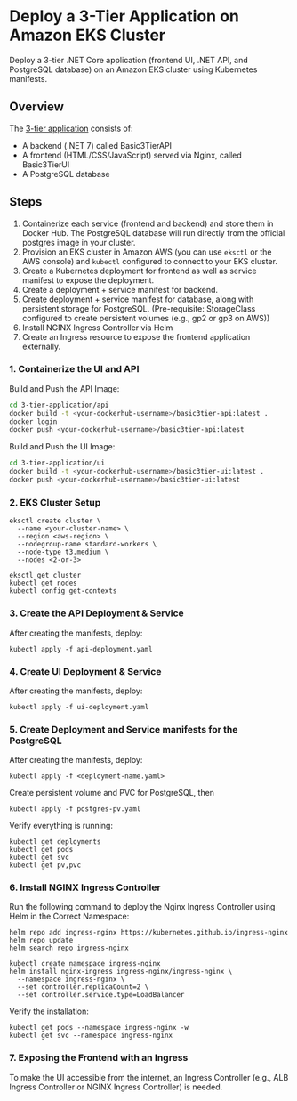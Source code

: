 # Deploy a 3-Tier Application on Amazon EKS Cluster
Deploy a 3-tier .NET Core application (frontend UI, .NET API, and PostgreSQL database) on an Amazon EKS cluster using Kubernetes manifests.

## Overview
The [3-tier application]( https://github.com/InstructorDiogo/3-tier-application/tree/main) consists of:
- A backend (.NET 7) called Basic3TierAPI
- A frontend (HTML/CSS/JavaScript) served via Nginx, called Basic3TierUI
- A PostgreSQL database

## Steps
1. Containerize each service (frontend and backend) and store them in Docker Hub. The PostgreSQL database will run directly from the official postgres image in your cluster.
2. Provision an EKS cluster in Amazon AWS (you can use ```eksctl``` or the AWS console) and ```kubectl``` configured to connect to your EKS cluster.
3. Create a Kubernetes deployment for frontend as well as service manifest to expose the deployment. 
4. Create a deployment + service manifest for backend.
5. Create deployment + service manifest for database, along with persistent storage for PostgreSQL. (Pre-requisite: StorageClass configured to create persistent volumes (e.g., gp2 or gp3 on AWS))
6. Install NGINX Ingress Controller via Helm
7. Create an Ingress resource to expose the frontend application externally.

### 1. Containerize the UI and API
Build and Push the API Image:
```bash
cd 3-tier-application/api
docker build -t <your-dockerhub-username>/basic3tier-api:latest .
docker login
docker push <your-dockerhub-username>/basic3tier-api:latest
```
Build and Push the UI Image:
```bash
cd 3-tier-application/ui
docker build -t <your-dockerhub-username>/basic3tier-ui:latest .
docker push <your-dockerhub-username>/basic3tier-ui:latest
```

### 2. EKS Cluster Setup
```
eksctl create cluster \
  --name <your-cluster-name> \
  --region <aws-region> \
  --nodegroup-name standard-workers \
  --node-type t3.medium \
  --nodes <2-or-3>
```
```
eksctl get cluster
kubectl get nodes
kubectl config get-contexts
```
### 3. Create the API Deployment & Service
After creating the manifests, deploy:
```
kubectl apply -f api-deployment.yaml
```
### 4. Create UI Deployment & Service
After creating the manifests, deploy:
```
kubectl apply -f ui-deployment.yaml
```
### 5. Create Deployment and Service manifests for the PostgreSQL
After creating the manifests, deploy:
```
kubectl apply -f <deployment-name.yaml>
```
Create persistent volume and PVC for PostgreSQL, then 
```
kubectl apply -f postgres-pv.yaml
```

Verify everything is running:
```
kubectl get deployments
kubectl get pods
kubectl get svc
kubectl get pv,pvc
```
### 6. Install NGINX Ingress Controller
Run the following command to deploy the Nginx Ingress Controller using Helm in the Correct Namespace:
```
helm repo add ingress-nginx https://kubernetes.github.io/ingress-nginx
helm repo update
helm search repo ingress-nginx
```
```
kubectl create namespace ingress-nginx
helm install nginx-ingress ingress-nginx/ingress-nginx \
  --namespace ingress-nginx \
  --set controller.replicaCount=2 \
  --set controller.service.type=LoadBalancer
```
Verify the installation:
```
kubectl get pods --namespace ingress-nginx -w
kubectl get svc --namespace ingress-nginx
```

### 7. Exposing the Frontend with an Ingress
To make the UI accessible from the internet, an Ingress Controller (e.g., ALB Ingress Controller or NGINX Ingress Controller) is needed.




